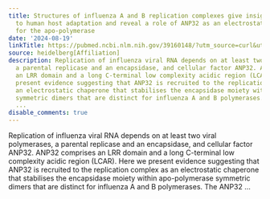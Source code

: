 ```yaml
---
title: Structures of influenza A and B replication complexes give insight into avian
  to human host adaptation and reveal a role of ANP32 as an electrostatic chaperone
  for the apo-polymerase
date: '2024-08-19'
linkTitle: https://pubmed.ncbi.nlm.nih.gov/39160148/?utm_source=curl&utm_medium=rss&utm_campaign=pubmed-2&utm_content=1FakS-2QOkCT8HsMOQP1bCRQ4YzyumYOmxmF0moLsQ3dFB1E9V&fc=20220326224207&ff=20240820182437&v=2.18.0.post9+e462414
source: heidelberg[Affiliation]
description: Replication of influenza viral RNA depends on at least two viral polymerases,
  a parental replicase and an encapsidase, and cellular factor ANP32. ANP32 comprises
  an LRR domain and a long C-terminal low complexity acidic region (LCAR). Here we
  present evidence suggesting that ANP32 is recruited to the replication complex as
  an electrostatic chaperone that stabilises the encapsidase moiety within apo-polymerase
  symmetric dimers that are distinct for influenza A and B polymerases. The ANP32
  ...
disable_comments: true
---
```

Replication of influenza viral RNA depends on at least two viral polymerases, a parental replicase and an encapsidase, and cellular factor ANP32. ANP32 comprises an LRR domain and a long C-terminal low complexity acidic region (LCAR). Here we present evidence suggesting that ANP32 is recruited to the replication complex as an electrostatic chaperone that stabilises the encapsidase moiety within apo-polymerase symmetric dimers that are distinct for influenza A and B polymerases. The ANP32 ...